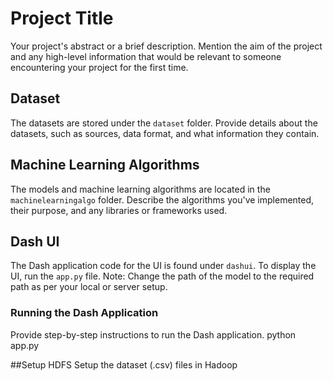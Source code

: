 # Project Title

Your project's abstract or a brief description. Mention the aim of the project and any high-level information that would be relevant to someone encountering your project for the first time.

## Dataset

The datasets are stored under the `dataset` folder. Provide details about the datasets, such as sources, data format, and what information they contain.

## Machine Learning Algorithms

The models and machine learning algorithms are located in the `machinelearningalgo` folder. Describe the algorithms you've implemented, their purpose, and any libraries or frameworks used.

## Dash UI

The Dash application code for the UI is found under `dashui`. To display the UI, run the `app.py` file. Note: Change the path of the model to the required path as per your local or server setup.

### Running the Dash Application

Provide step-by-step instructions to run the Dash application. 
python app.py

##Setup HDFS
Setup the dataset (.csv) files in Hadoop
